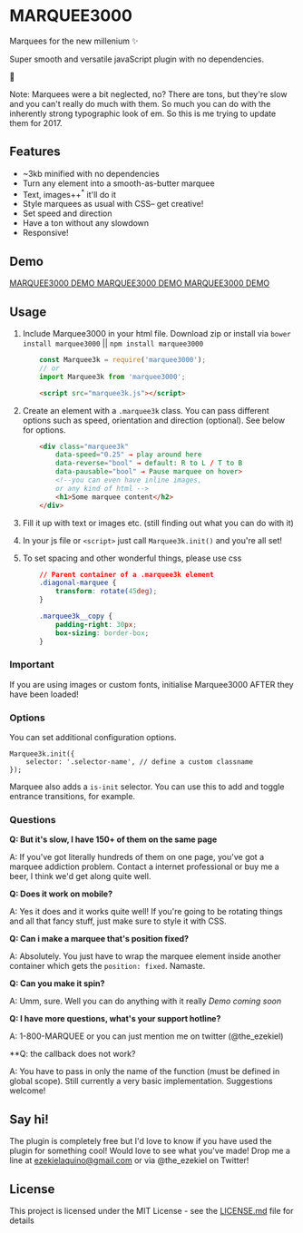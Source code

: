 # MARQUEE3000

Marquees for the new millenium ✨

Super smooth and versatile javaScript plugin with no dependencies.

👄

Note: Marquees were a bit neglected, no? There are tons,
but they're slow and you can't really do much with them.
So much you can do with the inherently strong typographic
look of em. So this is me trying to update them for 2017.

## Features
- ~3kb minified with no dependencies
- Turn any element into a smooth-as-butter marquee
- Text, images++<sup>*</sup> it'll do it
- Style marquees as usual with CSS– get creative!
- Set speed and direction
- Have a ton without any slowdown
- Responsive!

## Demo
[MARQUEE3000 DEMO MARQUEE3000 DEMO MARQUEE3000 DEMO](https://ezekielaquino.github.io/Marquee3000/)

## Usage

1. Include Marquee3000 in your html file. Download zip or install via `bower install marquee3000` || `npm install marquee3000`

    ```js
        const Marquee3k = require('marquee3000');
        // or
        import Marquee3k from 'marquee3000';
    ```


    ```html
        <script src="marquee3k.js"></script>
     ```
        
2. Create an element with a `.marquee3k` class. You can pass different options such as speed, orientation and direction (optional). See below for options.

    ```html
        <div class="marquee3k" 
            data-speed="0.25" → play around here
            data-reverse="bool" → default: R to L / T to B
            data-pausable="bool" → Pause marquee on hover>
            <!--you can even have inline images,
            or any kind of html -->
            <h1>Some marquee content</h2>
        </div>
    ```
        
3. Fill it up with text or images etc. (still finding out what you can do with it)

4. In your js file or `<script>` just call `Marquee3k.init()` and you're all set!

5. To set spacing and other wonderful things, please use css

    ```css
        // Parent container of a .marquee3k element
        .diagonal-marquee {
            transform: rotate(45deg);
        }

        .marquee3k__copy {
            padding-right: 30px;
            box-sizing: border-box;
        }
    ```

### Important

If you are using images or custom fonts, initialise Marquee3000 AFTER they have been loaded!

### Options

You can set additional configuration options.

    Marquee3k.init({
        selector: '.selector-name', // define a custom classname
    });

Marquee also adds a `is-init` selector. You can use this to add and toggle entrance transitions, for example.


### Questions

**Q: But it's slow, I have 150+ of them on the same page**

A: If you've got literally hundreds of them on one page, you've got
a marquee addiction problem. Contact a internet professional or
buy me a beer, I think we'd get along quite well.

**Q: Does it work on mobile?**

A: Yes it does and it works quite well! If you're going to be rotating
things and all that fancy stuff, just make sure to style it with CSS.

**Q: Can i make a marquee that's position fixed?**

A: Absolutely. You just have to wrap the marquee element inside another
container which gets the `position: fixed`. Namaste.

**Q: Can you make it spin?**

A: Umm, sure. Well you can do anything with it really *Demo coming soon*

**Q: I have more questions, what's your support hotline?**

A: 1-800-MARQUEE or you can just mention me on twitter (@the_ezekiel)

**Q: the callback does not work?

A: You have to pass in only the name of the function (must be defined in global scope). Still currently a very basic implementation. Suggestions welcome!


## Say hi!
The plugin is completely free but I'd love to know if you have used the plugin for something cool! Would love to see what you've made! Drop me a line at ezekielaquino@gmail.com or via @the_ezekiel on Twitter!

## License

This project is licensed under the MIT License - see the [LICENSE.md](LICENSE.md) file for details
